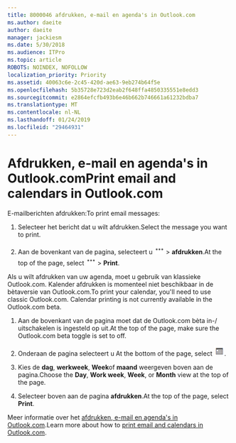 ```yaml
---
title: 8000046 afdrukken, e-mail en agenda's in Outlook.com
ms.author: daeite
author: daeite
manager: jackiesm
ms.date: 5/30/2018
ms.audience: ITPro
ms.topic: article
ROBOTS: NOINDEX, NOFOLLOW
localization_priority: Priority
ms.assetid: 40063c6e-2c45-420d-ae63-9eb274b64f5e
ms.openlocfilehash: 5b35728e723d2eab2f648ffa4850335551e8edd3
ms.sourcegitcommit: e2864efcfb493b6e46b662b746661a61232bdba7
ms.translationtype: MT
ms.contentlocale: nl-NL
ms.lasthandoff: 01/24/2019
ms.locfileid: "29464931"
---
```

# <a name="print-email-and-calendars-in-outlookcom"></a><span data-ttu-id="61eff-102">Afdrukken, e-mail en agenda's in Outlook.com</span><span class="sxs-lookup"><span data-stu-id="61eff-102">Print email and calendars in Outlook.com</span></span>

<span data-ttu-id="61eff-103">E-mailberichten afdrukken:</span><span class="sxs-lookup"><span data-stu-id="61eff-103">To print email messages:</span></span>
  
1. <span data-ttu-id="61eff-104">Selecteer het bericht dat u wilt afdrukken.</span><span class="sxs-lookup"><span data-stu-id="61eff-104">Select the message you want to print.</span></span>
    
2. <span data-ttu-id="61eff-105">Aan de bovenkant van de pagina, selecteert u ![meer acties](media/64993e8a-4a62-43b1-aa05-90f5ad4cba54.png) \> **afdrukken**.</span><span class="sxs-lookup"><span data-stu-id="61eff-105">At the top of the page, select ![More actions](media/64993e8a-4a62-43b1-aa05-90f5ad4cba54.png) \> **Print**.</span></span> 
    
<span data-ttu-id="61eff-p101">Als u wilt afdrukken van uw agenda, moet u gebruik van klassieke Outlook.com. Kalender afdrukken is momenteel niet beschikbaar in de bètaversie van Outlook.com.</span><span class="sxs-lookup"><span data-stu-id="61eff-p101">To print your calendar, you'll need to use classic Outlook.com. Calendar printing is not currently available in the Outlook.com beta.</span></span>
  
1. <span data-ttu-id="61eff-108">Aan de bovenkant van de pagina moet dat de Outlook.com bèta in-/ uitschakelen is ingesteld op uit.</span><span class="sxs-lookup"><span data-stu-id="61eff-108">At the top of the page, make sure the Outlook.com beta toggle is set to off.</span></span>
    
2. <span data-ttu-id="61eff-109">Onderaan de pagina selecteert u </span><span class="sxs-lookup"><span data-stu-id="61eff-109">At the bottom of the page, select</span></span> ![Agenda](media/9e1a821a-c32e-4851-a866-342a39ffdca0.png)<span data-ttu-id="61eff-111">.</span><span class="sxs-lookup"><span data-stu-id="61eff-111"></span></span>
    
3. <span data-ttu-id="61eff-112">Kies de **dag**, **werkweek**, **Week**of **maand** weergeven boven aan de pagina.</span><span class="sxs-lookup"><span data-stu-id="61eff-112">Choose the **Day**, **Work week**, **Week**, or **Month** view at the top of the page.</span></span> 
    
4. <span data-ttu-id="61eff-113">Selecteer boven aan de pagina **afdrukken**.</span><span class="sxs-lookup"><span data-stu-id="61eff-113">At the top of the page, select **Print**.</span></span> 
    
<span data-ttu-id="61eff-114">Meer informatie over het [afdrukken, e-mail en agenda's in Outlook.com](https://go.microsoft.com/fwlink/p/?linkid=2001208&amp;clcid=0x409).</span><span class="sxs-lookup"><span data-stu-id="61eff-114">Learn more about how to [print email and calendars in Outlook.com](https://go.microsoft.com/fwlink/p/?linkid=2001208&amp;clcid=0x409).</span></span>
  

